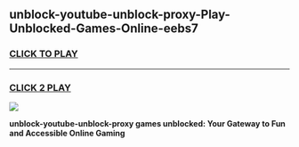 
## unblock-youtube-unblock-proxy-Play-Unblocked-Games-Online-eebs7
<h3>
<a href="https://premium76.site?title=unblock-youtube-unblock-proxy&ref=25A">CLICK TO PLAY</a></h3>
<hr>

<h3>
<a href="https://premium76.site?title=unblock-youtube-unblock-proxy&ref=25A">CLICK 2 PLAY</a>
  
</h3>

<a href="https://premium76.site?title=unblock-youtube-unblock-proxy&ref=25A"><img src="https://clearcache.store/games.png"></a>


**unblock-youtube-unblock-proxy games unblocked: Your Gateway to Fun and Accessible Online Gaming**
